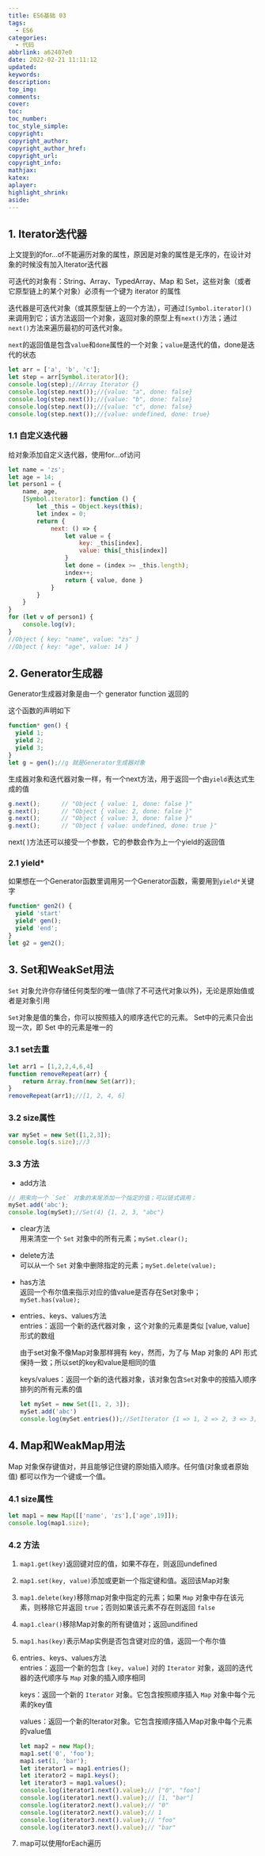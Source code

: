 ```yaml
---
title: ES6基础 03
tags:
  - ES6
categories:
  - 代码
abbrlink: a62407e0
date: 2022-02-21 11:11:12
updated:
keywords:
description:
top_img:
comments:
cover:
toc:
toc_number:
toc_style_simple:
copyright:
copyright_author:
copyright_author_href:
copyright_url:
copyright_info:
mathjax:
katex:
aplayer:
highlight_shrink:
aside:
---
```

## 1. Iterator迭代器

上文提到的for...of不能遍历对象的属性，原因是对象的属性是无序的，在设计对象的时候没有加入Iterator迭代器

可迭代的对象有：String、Array、TypedArray、Map 和 Set，这些对象（或者它原型链上的某个对象）必须有一个键为 iterator 的属性

迭代器是可迭代对象（或其原型链上的一个方法），可通过`[Symbol.iterator]()`来调用到它；该方法返回一个对象，返回对象的原型上有`next()`方法；通过`next()`方法来遍历最初的可迭代对象。

`next`的返回值是包含`value`和`done`属性的一个对象；`value`是迭代的值，done是迭代的状态

```javascript
let arr = ['a', 'b', 'c'];
let step = arr[Symbol.iterator]();
console.log(step);//Array Iterator {}
console.log(step.next());//{value: "a", done: false}
console.log(step.next());//{value: "b", done: false}
console.log(step.next());//{value: "c", done: false}
console.log(step.next());//{value: undefined, done: true}
```

### 1.1 自定义迭代器

给对象添加自定义迭代器，使用for...of访问

```javascript
let name = 'zs';
let age = 14;
let person1 = {
    name, age,
    [Symbol.iterator]: function () {
        let _this = Object.keys(this);
        let index = 0;
        return {
            next: () => {
                let value = {
                    key: _this[index],
                    value: this[_this[index]]
                }
                let done = (index >= _this.length);
                index++;
                return { value, done }
            }
        }
    }
}
for (let v of person1) {
    console.log(v);
}
//Object { key: "name", value: "zs" }
//Object { key: "age", value: 14 }
```

## 2. Generator生成器

Generator生成器对象是由一个 generator function 返回的

这个函数的声明如下

```javascript
function* gen() {
  yield 1;
  yield 2;
  yield 3;
}
let g = gen();//g 就是Generator生成器对象
```

生成器对象和迭代器对象一样，有一个next方法，用于返回一个由`yield`表达式生成的值

```javascript
g.next();      // "Object { value: 1, done: false }"
g.next();      // "Object { value: 2, done: false }"
g.next();      // "Object { value: 3, done: false }"
g.next();      // "Object { value: undefined, done: true }"
```

next( )方法还可以接受一个参数，它的参数会作为上一个yield的返回值

### 2.1 yield*

如果想在一个Generator函数里调用另一个Generator函数，需要用到`yield*`关键字

```javascript
function* gen2() {
  yield 'start'
  yield* gen();
  yield 'end';
}
let g2 = gen2();
```

## 3. Set和WeakSet用法

`Set` 对象允许你存储任何类型的唯一值(除了不可迭代对象以外)，无论是原始值或者是对象引用

`Set`对象是值的集合，你可以按照插入的顺序迭代它的元素。 Set中的元素只会出现一次，即 Set 中的元素是唯一的

### 3.1 set去重

```javascript
let arr1 = [1,2,2,4,6,4]
function removeRepeat(arr) {
    return Array.from(new Set(arr));
}
removeRepeat(arr1);//[1, 2, 4, 6]
```

### 3.2 size属性

```javascript
var mySet = new Set([1,2,3]);
console.log(s.size);//3
```

### 3.3 方法


- add方法
```javascript
// 用来向一个 `Set` 对象的末尾添加一个指定的值；可以链式调用；
mySet.add('abc');
console.log(mySet);//Set(4) {1, 2, 3, "abc"}
```
- clear方法  
   用来清空一个 `Set` 对象中的所有元素；`mySet.clear();`

- delete方法  
  可以从一个 `Set` 对象中删除指定的元素；`mySet.delete(value);`

- has方法  
  返回一个布尔值来指示对应的值value是否存在Set对象中；`mySet.has(value);`

- entries、keys、values方法  
  entries：返回一个新的迭代器对象 ，这个对象的元素是类似 [value, value] 形式的数组  

  由于set对象不像Map对象那样拥有 key，然而，为了与 Map 对象的 API 形式保持一致；所以set的key和value是相同的值  
  
  keys/values：返回一个新的迭代器对象，该对象包含`Set`对象中的按插入顺序排列的所有元素的值

  ```javascript
  let mySet = new Set([1, 2, 3]);
  mySet.add('abc')
  console.log(mySet.entries());//SetIterator {1 => 1, 2 => 2, 3 => 3, "abc" => "abc"}
  ```

## 4. Map和WeakMap用法

Map 对象保存键值对，并且能够记住键的原始插入顺序。任何值(对象或者原始值) 都可以作为一个键或一个值。

### 4.1 size属性

```javascript
let map1 = new Map([['name', 'zs'],['age',19]]);
console.log(map1.size);
```

### 4.2 方法

1. `map1.get(key)`返回键对应的值，如果不存在，则返回undefined

2. `map1.set(key, value)`添加或更新一个指定键和值。返回该Map对象

3. `map1.delete(key)`移除map对象中指定的元素；如果 `Map` 对象中存在该元素，则移除它并返回 `true`；否则如果该元素不存在则返回 `false`

4. `map1.clear()`移除Map对象的所有键值对；返回undifined

5. `map1.has(key)`表示Map实例是否包含键对应的值，返回一个布尔值

6. entries、keys、values方法  
   entries：返回一个新的包含 `[key, value]` 对的 `Iterator` 对象，返回的迭代器的迭代顺序与 `Map` 对象的插入顺序相同  
   
   keys：返回一个新的 `Iterator` 对象。它包含按照顺序插入 `Map` 对象中每个元素的key值  
   
   values：返回一个新的Iterator对象。它包含按顺序插入Map对象中每个元素的value值

    ```javascript
    let map2 = new Map();
    map1.set('0', 'foo');
    map1.set(1, 'bar');
    let iterator1 = map1.entries();
    let iterator2 = map1.keys();
    let iterator3 = map1.values();
    console.log(iterator1.next().value);// ["0", "foo"]
    console.log(iterator1.next().value);// [1, "bar"]
    console.log(iterator2.next().value);// "0"
    console.log(iterator2.next().value);// 1
    console.log(iterator3.next().value);// "foo"
    console.log(iterator3.next().value);// "bar"
    ```
7. map可以使用forEach遍历




